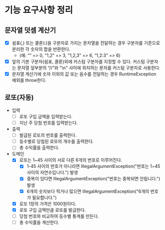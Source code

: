 # 기능 요구사항 정리
## 문자열 덧셈 계산기
- [x] 쉼표(,) 또는 콜론(:)을 구분자로 가지는 문자열을 전달하는 경우 구분자를 기준으로 분리한 각 숫자의 합을 반환한다.
  - (예: “” => 0, "1,2" => 3, "1,2,3" => 6, “1,2:3” => 6)
- [x] 앞의 기본 구분자(쉼표, 콜론)외에 커스텀 구분자를 지정할 수 있다. 커스텀 구분자는 문자열 앞부분의 “//”와 "\n" 사이에 위치하는 문자를 커스텀 구분자로 사용한다.
- [x] 문자열 계산기에 숫자 이외의 값 또는 음수를 전달하는 경우 RuntimeException 예외를 throw한다.

## 로또(자동)

- 입력
  - [ ] 로또 구입 금액을 입력받는다.
  - [ ] 지난 주 당첨 번호를 입력받는다.
  
- 출력
  - [ ] 발급된 로또의 번호를 출력한다.
  - [ ] 등수별로 당첨된 로또의 개수를 출력한다.
  - [ ] 총 수익률을 출력한다.
  
- 도메인
  - [x] 로또는 1~45 사이의 서로 다른 6개의 번호로 이루어진다.
    - [x] 1-45 사이의 번호가 아니라면 IllegalArgumentException("번호는 1~45사이의 자연수입니다.") 발생
    - [x] 중복이 있다면 IllegalArgumentException("번호는 중복되면 안됩니다.") 발생
    - [x] 6개의 숫자보다 적거나 많으면 IllegalArgumentException("6개의 번호가 필요합니다.")
  - [x] 로또 1장의 가격은 1000원이다.
  - [x] 로또 구입 금액만큼 로또를 발급한다.
  - [ ] 당첨 번호와 비교하여 등수별 통계를 만든다.
  - [ ] 총 수익률을 계산한다.